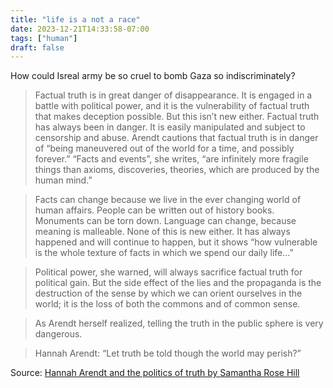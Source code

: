 ```yaml
---
title: "life is a not a race"
date: 2023-12-21T14:33:58-07:00
tags: ["human"]
draft: false
---
```


How could Isreal army be so cruel to bomb Gaza so indiscriminately?

> Factual truth is in great danger of disappearance. It is engaged in a battle with political power, and it is the vulnerability of factual truth that makes deception possible. But this isn’t new either. Factual truth has always been in danger. It is easily manipulated and subject to censorship and abuse. Arendt cautions that factual truth is in danger of “being maneuvered out of the world for a time, and possibly forever.” “Facts and events”, she writes, “are infinitely more fragile things than axioms, discoveries, theories, which are produced by the human mind.”

> Facts can change because we live in the ever changing world of human affairs. People can be written out of history books. Monuments can be torn down. Language can change, because meaning is malleable. None of this is new either. It has always happened and will continue to happen, but it shows “how vulnerable is the whole texture of facts in which we spend our daily life…”

> Political power, she warned, will always sacrifice factual truth for political gain. But the side effect of the lies and the propaganda is the destruction of the sense by which we can orient ourselves in the world; it is the loss of both the commons and of common sense.

> As Arendt herself realized, telling the truth in the public sphere is very dangerous.

> Hannah Arendt: “Let truth be told though the world may perish?”

Source: [Hannah Arendt and the politics of truth by Samantha Rose Hill](https://www.opendemocracy.net/en/transformation/hannah-arendt-and-politics-truth/)

